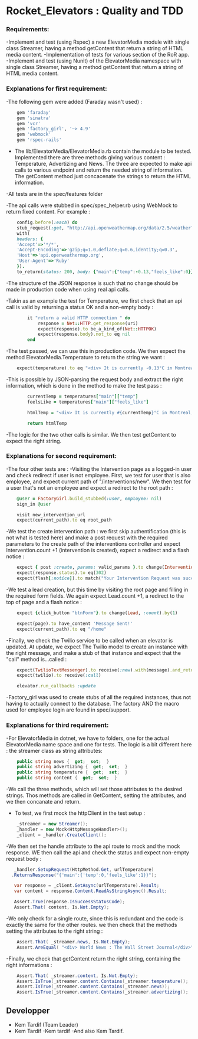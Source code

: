 # Rocket_Elevators : Quality and TDD

### Requirements:

-Implement and test (using Rspec) a new ElevatorMedia module with single class Streamer, having a method getContent that return a string of HTML media content.
-Implementation of tests for various section of the RoR app.
-Implement and test (using Nunit) of the ElevatorMedia namespace with single class Streamer, having a method getContent that return a string of HTML media content.

### Explanations for first requirement:

-The following gem were added (Faraday wasn't used) :

```ruby
	gem 'faraday'
	gem 'sinatra'
	gem 'vcr'
	gem 'factory_girl', '~> 4.9'
	gem 'webmock'
	gem 'rspec-rails'
```
- The lib/ElevatorMedia/ElevatorMedia.rb contain the module to be tested. Implemented there are three methods giving various content : Temperature, Advertizing and News. The three are expected to make api calls to various endpoint and return the needed string of information. The getContent method just concacenate the strings to return the HTML information.

-All tests are in the spec/features folder

-The api calls were stubbed in spec/spec_helper.rb using WebMock to return fixed content. For example :

```ruby
  	config.before(:each) do
	stub_request(:get, "http://api.openweathermap.org/data/2.5/weather?appid=7b69ac2d5782ffb6d49764e85311576a&q=montreal,ca&units=metric").
	with(
	headers: {
	'Accept'=>'*/*',
	'Accept-Encoding'=>'gzip;q=1.0,deflate;q=0.6,identity;q=0.3',
	'Host'=>'api.openweathermap.org',
	'User-Agent'=>'Ruby'
	}).
	to_return(status: 200, body: {"main":{"temp":-0.13,"feels_like":0}}.to_json, headers: {})
```
-The structure of the JSON response is such that no change should be made in production code when using real api calls.

-Takin as an example the test for Temperature, we first check that an api call is valid by returning a status OK and a non-empty body :

```ruby
        it "return a valid HTTP connection " do
            response = Net::HTTP.get_response(uri)
            expect(response).to be_a_kind_of(Net::HTTPOK)
            expect(response.body).not_to eq nil
        end
```

-The test passed, we can use this in production code. We then expect the method ElevatorMedia.Temperature to return the string we want :

```ruby
	expect(temperature).to eq "<div> It is currently -0.13°C in Montreal, and it feels like 0°C!</div>"
```
-This is possible by JSON-parsing the request body and extract the right information, which is done in the method to make the test pass :

```ruby
        currentTemp = temperatures["main"]["temp"]
        feelsLike = temperatures["main"]["feels_like"]

        htmlTemp = "<div> It is currently #{currentTemp}°C in Montreal, and it feels like #{feelsLike}°C!</div>"

        return htmlTemp
```

-The logic for the two other calls is similar. We then test getContent to expect the right string.

### Explanations for second requirement:

-The four other tests are : 
	-Visiting the Intervention page as a logged-in user and check redirect if user is not employee. First, we test for user that is also employee, and expect current 
		path of "/interventions/new". We then test for a user that's not an employee and expect a redirect to the root path :
	
```ruby
	@user = FactoryGirl.build_stubbed(:user, employee: nil)
	sign_in @user

	visit new_intervention_url
	expect(current_path).to eq root_path   
```
	
-We test the create intervention path : we first skip authentification (this is not what is tested here) and make a post request with the required parameters to the 			create path of the interventions controller and expect Intervention.count +1 (intervention is created), expect a redirect and a flash notice :
	
```ruby
	expect { post :create, params: valid_params }.to change(Intervention, :count).by(1)
	expect(response.status).to eq(302)
	expect(flash[:notice]).to match("Your Intervention Request was succesfully sent!")
```
	
-We test a lead creation, but this time by visiting the root page and filling in the required  form fields. We again expect Lead.count +1, a redirect to the top of page 
		and a flash notice :
		
```ruby
	expect {click_button "btnForm"}.to change(Lead, :count).by(1)

	expect(page).to have_content 'Message Sent!'
	expect(current_path).to eq "/home"
```
	
-Finally, we check the Twilio service to be called when an elevator is updated. At update, we expect The Twilio model to create an instance with the right message, 
		and make a stub of that instance and expect that the "call" method is...called :
		
```ruby
	expect(TwilioTextMessenger).to receive(:new).with(message).and_return(twilio)
	expect(twilio).to receive(:call)

	elevator.run_callbacks :update
```
-Factory_girl was used to create stubs of all the required instances, thus not having to actually connect to the database. The factory AND the macro used for employee 			login are found in spec/support.
	
### Explanations for third requirement:

-For ElevatorMedia in dotnet, we have to folders, one for the actual ElevatorMedia name space and one for tests. The logic is a bit different here :
	the streamer class as string attributes:
```csharp
	public string news {  get;  set;  }  
	public string advertizing {  get;  set;  }  
	public string temperature {  get;  set;  }
	public string content {  get;  set;  }  
```
-We call the three methods, which will set those attributes to the desired strings. Thos methods are called in GetContent, setting the attributes, and we then concanate and 		return. 
- To test, we first mock the httpClient in the test setup :
```csharp
    _streamer = new Streamer();
    _handler = new Mock<HttpMessageHandler>();
    _client = _handler.CreateClient();
 ```
	 
 -We then set the handle attribute to the api route to mock and the mock response. WE then call the api and check the status and expect non-empty request body :
 ```csharp
	_handler.SetupRequest(HttpMethod.Get, urlTemperature)
   .ReturnsResponse("{'main':{'temp':0,'feels_like':1}}");  

    var response = _client.GetAsync(urlTemperature).Result;
    var content = response.Content.ReadAsStringAsync().Result;

    Assert.True(response.IsSuccessStatusCode);
    Assert.That( content, Is.Not.Empty);
 ```
-We only check for a single route, since this is redundant and the code is exactly the same for the other routes. we then check that the methods setting the 				attributes to the right string :
```csharp
    Assert.That( _streamer.news, Is.Not.Empty);
    Assert.AreEqual( "<div> World News : The Wall Street Journal</div>", _streamer.news );
```
-Finally, we check that getContent return the right string, containing the right informations :
```csharp
	Assert.That( _streamer.content, Is.Not.Empty);
    Assert.IsTrue(_streamer.content.Contains(_streamer.temperature));
    Assert.IsTrue(_streamer.content.Contains(_streamer.news));
    Assert.IsTrue(_streamer.content.Contains(_streamer.advertizing));
 ```   
		




## Developper
- Kem Tardif (Team Leader)
- Kem Tardif
-Kem tardif
-And also Kem Tardif.

